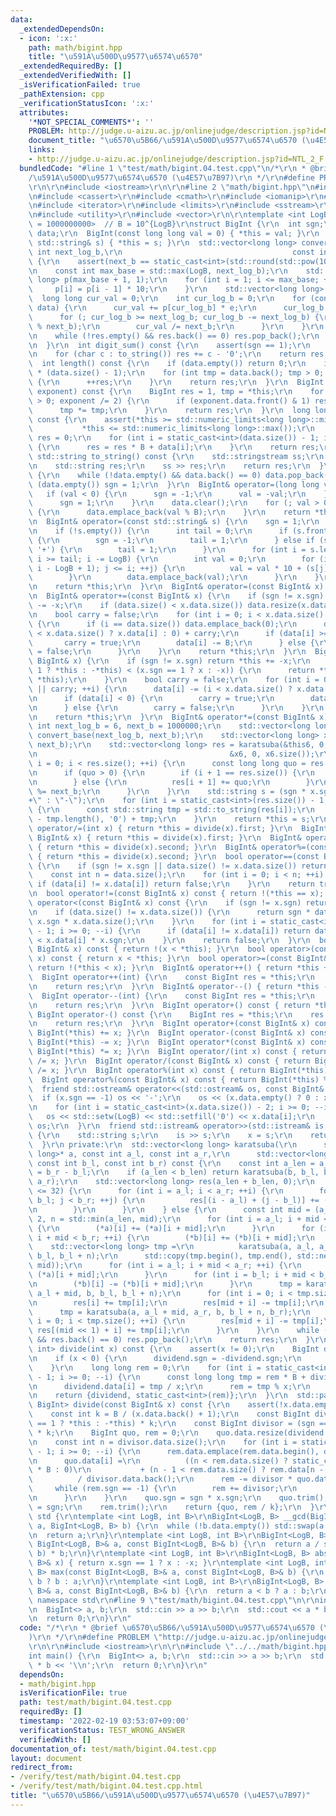```yaml
---
data:
  _extendedDependsOn:
  - icon: ':x:'
    path: math/bigint.hpp
    title: "\u591A\u500D\u9577\u6574\u6570"
  _extendedRequiredBy: []
  _extendedVerifiedWith: []
  _isVerificationFailed: true
  _pathExtension: cpp
  _verificationStatusIcon: ':x:'
  attributes:
    '*NOT_SPECIAL_COMMENTS*': ''
    PROBLEM: http://judge.u-aizu.ac.jp/onlinejudge/description.jsp?id=NTL_2_F
    document_title: "\u6570\u5B66/\u591A\u500D\u9577\u6574\u6570 (\u4E57\u7B97)"
    links:
    - http://judge.u-aizu.ac.jp/onlinejudge/description.jsp?id=NTL_2_F
  bundledCode: "#line 1 \"test/math/bigint.04.test.cpp\"\n/*\r\n * @brief \u6570\u5B66\
    /\u591A\u500D\u9577\u6574\u6570 (\u4E57\u7B97)\r\n */\r\n#define PROBLEM \"http://judge.u-aizu.ac.jp/onlinejudge/description.jsp?id=NTL_2_F\"\
    \r\n\r\n#include <iostream>\r\n\r\n#line 2 \"math/bigint.hpp\"\n#include <algorithm>\r\
    \n#include <cassert>\r\n#include <cmath>\r\n#include <iomanip>\r\n#line 7 \"math/bigint.hpp\"\
    \n#include <iterator>\r\n#include <limits>\r\n#include <sstream>\r\n#include <string>\r\
    \n#include <utility>\r\n#include <vector>\r\n\r\ntemplate <int LogB = 9, int B\
    \ = 1000000000>  // B = 10^{LogB}\r\nstruct BigInt {\r\n  int sgn;\r\n  std::vector<int>\
    \ data;\r\n  BigInt(const long long val = 0) { *this = val; }\r\n  BigInt(const\
    \ std::string& s) { *this = s; }\r\n  std::vector<long long> convert_base(const\
    \ int next_log_b,\r\n                                      const int next_b) const\
    \ {\r\n    assert(next_b == static_cast<int>(std::round(std::pow(10, next_log_b))));\r\
    \n    const int max_base = std::max(LogB, next_log_b);\r\n    std::vector<long\
    \ long> p(max_base + 1, 1);\r\n    for (int i = 1; i <= max_base; ++i) {\r\n \
    \     p[i] = p[i - 1] * 10;\r\n    }\r\n    std::vector<long long> res;\r\n  \
    \  long long cur_val = 0;\r\n    int cur_log_b = 0;\r\n    for (const int e :\
    \ data) {\r\n      cur_val += p[cur_log_b] * e;\r\n      cur_log_b += LogB;\r\n\
    \      for (; cur_log_b >= next_log_b; cur_log_b -= next_log_b) {\r\n        res.emplace_back(cur_val\
    \ % next_b);\r\n        cur_val /= next_b;\r\n      }\r\n    }\r\n    res.emplace_back(cur_val);\r\
    \n    while (!res.empty() && res.back() == 0) res.pop_back();\r\n    return res;\r\
    \n  }\r\n  int digit_sum() const {\r\n    assert(sgn == 1);\r\n    int res = 0;\r\
    \n    for (char c : to_string()) res += c - '0';\r\n    return res;\r\n  }\r\n\
    \  int length() const {\r\n    if (data.empty()) return 0;\r\n    int res = LogB\
    \ * (data.size() - 1);\r\n    for (int tmp = data.back(); tmp > 0; tmp /= 10)\
    \ {\r\n      ++res;\r\n    }\r\n    return res;\r\n  }\r\n  BigInt pow(BigInt\
    \ exponent) const {\r\n    BigInt res = 1, tmp = *this;\r\n    for (; exponent\
    \ > 0; exponent /= 2) {\r\n      if (exponent.data.front() & 1) res *= tmp;\r\n\
    \      tmp *= tmp;\r\n    }\r\n    return res;\r\n  }\r\n  long long to_llong()\
    \ const {\r\n    assert(*this >= std::numeric_limits<long long>::min() &&\r\n\
    \           *this <= std::numeric_limits<long long>::max());\r\n    long long\
    \ res = 0;\r\n    for (int i = static_cast<int>(data.size()) - 1; i >= 0; --i)\
    \ {\r\n      res = res * B + data[i];\r\n    }\r\n    return res;\r\n  }\r\n \
    \ std::string to_string() const {\r\n    std::stringstream ss;\r\n    ss << *this;\r\
    \n    std::string res;\r\n    ss >> res;\r\n    return res;\r\n  }\r\n  void trim()\
    \ {\r\n    while (!data.empty() && data.back() == 0) data.pop_back();\r\n    if\
    \ (data.empty()) sgn = 1;\r\n  }\r\n  BigInt& operator=(long long val) {\r\n \
    \   if (val < 0) {\r\n      sgn = -1;\r\n      val = -val;\r\n    } else {\r\n\
    \      sgn = 1;\r\n    }\r\n    data.clear();\r\n    for (; val > 0; val /= B)\
    \ {\r\n      data.emplace_back(val % B);\r\n    }\r\n    return *this;\r\n  }\r\
    \n  BigInt& operator=(const std::string& s) {\r\n    sgn = 1;\r\n    data.clear();\r\
    \n    if (!s.empty()) {\r\n      int tail = 0;\r\n      if (s.front() == '-')\
    \ {\r\n        sgn = -1;\r\n        tail = 1;\r\n      } else if (s.front() ==\
    \ '+') {\r\n        tail = 1;\r\n      }\r\n      for (int i = s.length() - 1;\
    \ i >= tail; i -= LogB) {\r\n        int val = 0;\r\n        for (int j = std::max(tail,\
    \ i - LogB + 1); j <= i; ++j) {\r\n          val = val * 10 + (s[j] - '0');\r\n\
    \        }\r\n        data.emplace_back(val);\r\n      }\r\n    }\r\n    trim();\r\
    \n    return *this;\r\n  }\r\n  BigInt& operator=(const BigInt& x) = default;\r\
    \n  BigInt& operator+=(const BigInt& x) {\r\n    if (sgn != x.sgn) return *this\
    \ -= -x;\r\n    if (data.size() < x.data.size()) data.resize(x.data.size(), 0);\r\
    \n    bool carry = false;\r\n    for (int i = 0; i < x.data.size() || carry; ++i)\
    \ {\r\n      if (i == data.size()) data.emplace_back(0);\r\n      data[i] += (i\
    \ < x.data.size() ? x.data[i] : 0) + carry;\r\n      if (data[i] >= B) {\r\n \
    \       carry = true;\r\n        data[i] -= B;\r\n      } else {\r\n        carry\
    \ = false;\r\n      }\r\n    }\r\n    return *this;\r\n  }\r\n  BigInt& operator-=(const\
    \ BigInt& x) {\r\n    if (sgn != x.sgn) return *this += -x;\r\n    if ((sgn ==\
    \ 1 ? *this : -*this) < (x.sgn == 1 ? x : -x)) {\r\n      return *this = -(x -\
    \ *this);\r\n    }\r\n    bool carry = false;\r\n    for (int i = 0; i < data.size()\
    \ || carry; ++i) {\r\n      data[i] -= (i < x.data.size() ? x.data[i] : 0) + carry;\r\
    \n      if (data[i] < 0) {\r\n        carry = true;\r\n        data[i] += B;\r\
    \n      } else {\r\n        carry = false;\r\n      }\r\n    }\r\n    trim();\r\
    \n    return *this;\r\n  }\r\n  BigInt& operator*=(const BigInt& x) {\r\n    constexpr\
    \ int next_log_b = 6, next_b = 1000000;\r\n    std::vector<long long> this6 =\
    \ convert_base(next_log_b, next_b);\r\n    std::vector<long long> x6 = x.convert_base(next_log_b,\
    \ next_b);\r\n    std::vector<long long> res = karatsuba(&this6, 0, this6.size(),\r\
    \n                                           &x6, 0, x6.size());\r\n    for (int\
    \ i = 0; i < res.size(); ++i) {\r\n      const long long quo = res[i] / next_b;\r\
    \n      if (quo > 0) {\r\n        if (i + 1 == res.size()) {\r\n          res.emplace_back(quo);\r\
    \n        } else {\r\n          res[i + 1] += quo;\r\n        }\r\n        res[i]\
    \ %= next_b;\r\n      }\r\n    }\r\n    std::string s = (sgn * x.sgn == 1 ? \"\
    +\" : \"-\");\r\n    for (int i = static_cast<int>(res.size()) - 1; i >= 0; --i)\
    \ {\r\n      const std::string tmp = std::to_string(res[i]);\r\n      s += std::string(next_log_b\
    \ - tmp.length(), '0') + tmp;\r\n    }\r\n    return *this = s;\r\n  }\r\n  BigInt&\
    \ operator/=(int x) { return *this = divide(x).first; }\r\n  BigInt& operator/=(const\
    \ BigInt& x) { return *this = divide(x).first; }\r\n  BigInt& operator%=(int x)\
    \ { return *this = divide(x).second; }\r\n  BigInt& operator%=(const BigInt& x)\
    \ { return *this = divide(x).second; }\r\n  bool operator==(const BigInt& x) const\
    \ {\r\n    if (sgn != x.sgn || data.size() != x.data.size()) return false;\r\n\
    \    const int n = data.size();\r\n    for (int i = 0; i < n; ++i) {\r\n     \
    \ if (data[i] != x.data[i]) return false;\r\n    }\r\n    return true;\r\n  }\r\
    \n  bool operator!=(const BigInt& x) const { return !(*this == x); }\r\n  bool\
    \ operator<(const BigInt& x) const {\r\n    if (sgn != x.sgn) return sgn < x.sgn;\r\
    \n    if (data.size() != x.data.size()) {\r\n      return sgn * data.size() <\
    \ x.sgn * x.data.size();\r\n    }\r\n    for (int i = static_cast<int>(data.size())\
    \ - 1; i >= 0; --i) {\r\n      if (data[i] != x.data[i]) return data[i] * sgn\
    \ < x.data[i] * x.sgn;\r\n    }\r\n    return false;\r\n  }\r\n  bool operator<=(const\
    \ BigInt& x) const { return !(x < *this); }\r\n  bool operator>(const BigInt&\
    \ x) const { return x < *this; }\r\n  bool operator>=(const BigInt& x) const {\
    \ return !(*this < x); }\r\n  BigInt& operator++() { return *this += 1; }\r\n\
    \  BigInt operator++(int) {\r\n    const BigInt res = *this;\r\n    ++*this;\r\
    \n    return res;\r\n  }\r\n  BigInt& operator--() { return *this -= 1; }\r\n\
    \  BigInt operator--(int) {\r\n    const BigInt res = *this;\r\n    --*this;\r\
    \n    return res;\r\n  }\r\n  BigInt operator+() const { return *this; }\r\n \
    \ BigInt operator-() const {\r\n    BigInt res = *this;\r\n    res.sgn = -res.sgn;\r\
    \n    return res;\r\n  }\r\n  BigInt operator+(const BigInt& x) const { return\
    \ BigInt(*this) += x; }\r\n  BigInt operator-(const BigInt& x) const { return\
    \ BigInt(*this) -= x; }\r\n  BigInt operator*(const BigInt& x) const { return\
    \ BigInt(*this) *= x; }\r\n  BigInt operator/(int x) const { return BigInt(*this)\
    \ /= x; }\r\n  BigInt operator/(const BigInt& x) const { return BigInt(*this)\
    \ /= x; }\r\n  BigInt operator%(int x) const { return BigInt(*this) %= x; }\r\n\
    \  BigInt operator%(const BigInt& x) const { return BigInt(*this) %= x; }\r\n\
    \  friend std::ostream& operator<<(std::ostream& os, const BigInt& x) {\r\n  \
    \  if (x.sgn == -1) os << '-';\r\n    os << (x.data.empty() ? 0 : x.data.back());\r\
    \n    for (int i = static_cast<int>(x.data.size()) - 2; i >= 0; --i) {\r\n   \
    \   os << std::setw(LogB) << std::setfill('0') << x.data[i];\r\n    }\r\n    return\
    \ os;\r\n  }\r\n  friend std::istream& operator>>(std::istream& is, BigInt& x)\
    \ {\r\n    std::string s;\r\n    is >> s;\r\n    x = s;\r\n    return is;\r\n\
    \  }\r\n private:\r\n  std::vector<long long> karatsuba(\r\n      std::vector<long\
    \ long>* a, const int a_l, const int a_r,\r\n      std::vector<long long>* b,\
    \ const int b_l, const int b_r) const {\r\n    const int a_len = a_r - a_l, b_len\
    \ = b_r - b_l;\r\n    if (a_len < b_len) return karatsuba(b, b_l, b_r, a, a_l,\
    \ a_r);\r\n    std::vector<long long> res(a_len + b_len, 0);\r\n    if (b_len\
    \ <= 32) {\r\n      for (int i = a_l; i < a_r; ++i) {\r\n        for (int j =\
    \ b_l; j < b_r; ++j) {\r\n          res[(i - a_l) + (j - b_l)] += (*a)[i] * (*b)[j];\r\
    \n        }\r\n      }\r\n    } else {\r\n      const int mid = (a_len + 1) /\
    \ 2, n = std::min(a_len, mid);\r\n      for (int i = a_l; i + mid < a_r; ++i)\
    \ {\r\n        (*a)[i] += (*a)[i + mid];\r\n      }\r\n      for (int i = b_l;\
    \ i + mid < b_r; ++i) {\r\n        (*b)[i] += (*b)[i + mid];\r\n      }\r\n  \
    \    std::vector<long long> tmp =\r\n          karatsuba(a, a_l, a_l + mid, b,\
    \ b_l, b_l + n);\r\n      std::copy(tmp.begin(), tmp.end(), std::next(res.begin(),\
    \ mid));\r\n      for (int i = a_l; i + mid < a_r; ++i) {\r\n        (*a)[i] -=\
    \ (*a)[i + mid];\r\n      }\r\n      for (int i = b_l; i + mid < b_r; ++i) {\r\
    \n        (*b)[i] -= (*b)[i + mid];\r\n      }\r\n      tmp = karatsuba(a, a_l,\
    \ a_l + mid, b, b_l, b_l + n);\r\n      for (int i = 0; i < tmp.size(); ++i) {\r\
    \n        res[i] += tmp[i];\r\n        res[mid + i] -= tmp[i];\r\n      }\r\n\
    \      tmp = karatsuba(a, a_l + mid, a_r, b, b_l + n, b_r);\r\n      for (int\
    \ i = 0; i < tmp.size(); ++i) {\r\n        res[mid + i] -= tmp[i];\r\n       \
    \ res[(mid << 1) + i] += tmp[i];\r\n      }\r\n    }\r\n    while (!res.empty()\
    \ && res.back() == 0) res.pop_back();\r\n    return res;\r\n  }\r\n  std::pair<BigInt,\
    \ int> divide(int x) const {\r\n    assert(x != 0);\r\n    BigInt dividend = *this;\r\
    \n    if (x < 0) {\r\n      dividend.sgn = -dividend.sgn;\r\n      x = -x;\r\n\
    \    }\r\n    long long rem = 0;\r\n    for (int i = static_cast<int>(dividend.data.size())\
    \ - 1; i >= 0; --i) {\r\n      const long long tmp = rem * B + dividend.data[i];\r\
    \n      dividend.data[i] = tmp / x;\r\n      rem = tmp % x;\r\n    }\r\n    dividend.trim();\r\
    \n    return {dividend, static_cast<int>(rem)};\r\n  }\r\n  std::pair<BigInt,\
    \ BigInt> divide(const BigInt& x) const {\r\n    assert(!x.data.empty());\r\n\
    \    const int k = B / (x.data.back() + 1);\r\n    const BigInt dividend = (sgn\
    \ == 1 ? *this : -*this) * k;\r\n    const BigInt divisor = (sgn == 1 ? x : -x)\
    \ * k;\r\n    BigInt quo, rem = 0;\r\n    quo.data.resize(dividend.data.size());\r\
    \n    const int n = divisor.data.size();\r\n    for (int i = static_cast<int>(dividend.data.size())\
    \ - 1; i >= 0; --i) {\r\n      rem.data.emplace(rem.data.begin(), dividend.data[i]);\r\
    \n      quo.data[i] =\r\n          ((n < rem.data.size() ? static_cast<long long>(rem.data[n])\
    \ * B : 0)\r\n           + (n - 1 < rem.data.size() ? rem.data[n - 1] : 0))\r\n\
    \          / divisor.data.back();\r\n      rem -= divisor * quo.data[i];\r\n \
    \     while (rem.sgn == -1) {\r\n        rem += divisor;\r\n        --quo.data[i];\r\
    \n      }\r\n    }\r\n    quo.sgn = sgn * x.sgn;\r\n    quo.trim();\r\n    rem.sgn\
    \ = sgn;\r\n    rem.trim();\r\n    return {quo, rem / k};\r\n  }\r\n};\r\nnamespace\
    \ std {\r\ntemplate <int LogB, int B>\r\nBigInt<LogB, B> __gcd(BigInt<LogB, B>\
    \ a, BigInt<LogB, B> b) {\r\n  while (!b.data.empty()) std::swap(a %= b, b);\r\
    \n  return a;\r\n}\r\ntemplate <int LogB, int B>\r\nBigInt<LogB, B> __lcm(const\
    \ BigInt<LogB, B>& a, const BigInt<LogB, B>& b) {\r\n  return a / std::__gcd(a,\
    \ b) * b;\r\n}\r\ntemplate <int LogB, int B>\r\nBigInt<LogB, B> abs(const BigInt<LogB,\
    \ B>& x) { return x.sgn == 1 ? x : -x; }\r\ntemplate <int LogB, int B>\r\nBigInt<LogB,\
    \ B> max(const BigInt<LogB, B>& a, const BigInt<LogB, B>& b) {\r\n  return a <\
    \ b ? b : a;\r\n}\r\ntemplate <int LogB, int B>\r\nBigInt<LogB, B> min(const BigInt<LogB,\
    \ B>& a, const BigInt<LogB, B>& b) {\r\n  return a < b ? a : b;\r\n}\r\n}  //\
    \ namespace std\r\n#line 9 \"test/math/bigint.04.test.cpp\"\n\r\nint main() {\r\
    \n  BigInt<> a, b;\r\n  std::cin >> a >> b;\r\n  std::cout << a * b << '\\n';\r\
    \n  return 0;\r\n}\r\n"
  code: "/*\r\n * @brief \u6570\u5B66/\u591A\u500D\u9577\u6574\u6570 (\u4E57\u7B97\
    )\r\n */\r\n#define PROBLEM \"http://judge.u-aizu.ac.jp/onlinejudge/description.jsp?id=NTL_2_F\"\
    \r\n\r\n#include <iostream>\r\n\r\n#include \"../../math/bigint.hpp\"\r\n\r\n\
    int main() {\r\n  BigInt<> a, b;\r\n  std::cin >> a >> b;\r\n  std::cout << a\
    \ * b << '\\n';\r\n  return 0;\r\n}\r\n"
  dependsOn:
  - math/bigint.hpp
  isVerificationFile: true
  path: test/math/bigint.04.test.cpp
  requiredBy: []
  timestamp: '2022-02-19 03:53:07+09:00'
  verificationStatus: TEST_WRONG_ANSWER
  verifiedWith: []
documentation_of: test/math/bigint.04.test.cpp
layout: document
redirect_from:
- /verify/test/math/bigint.04.test.cpp
- /verify/test/math/bigint.04.test.cpp.html
title: "\u6570\u5B66/\u591A\u500D\u9577\u6574\u6570 (\u4E57\u7B97)"
---
```

